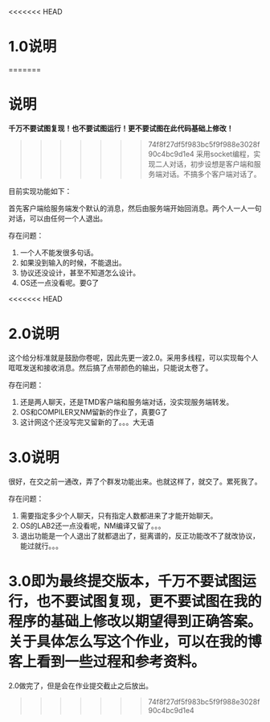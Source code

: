 <<<<<<< HEAD
# 1.0说明
=======
# 说明
**千万不要试图复现！也不要试图运行！更不要试图在此代码基础上修改！**
>>>>>>> 74f8f27df5f983bc5f9f988e3028f90c4bc9d1e4
采用socket编程，实现二人对话，初步设想是客户端和服务端对话。不搞多个客户端对话了。

目前实现功能如下：

首先客户端给服务端发个默认的消息，然后由服务端开始回消息。两个人一人一句对话，可以由任何一个人退出。


存在问题：
1. 一个人不能发很多句话。
2. 如果没到输入的时候，不能退出。
3. 协议还没设计，甚至不知道怎么设计。
4. OS还一点没看呢。要G了

<<<<<<< HEAD
# 2.0说明
这个给分标准就是鼓励你卷呢，因此先更一波2.0。采用多线程，可以实现每个人哐哐发送和接收消息。然后搞了点带颜色的输出，只能说太卷了。

存在问题：
1. 还是两人聊天，还是TMD客户端和服务端对话，没实现服务端转发。
2. OS和COMPILER又NM留新的作业了，真要G了
3. 这计网这个还没写完又留新的了。。。大无语

# 3.0说明
很好，在交之前一通改，弄了个群发功能出来。也就这样了，就交了。累死我了。

存在问题：
1. 需要指定多少个人聊天，只有指定人数都进来了才能开始聊天。
2. OS的LAB2还一点没看呢，NM编译又留了。。。
3. 退出功能是一个人退出了就都退出了，挺离谱的，反正功能改不了就改协议，能过就行。。。

3.0即为最终提交版本，千万不要试图运行，也不要试图复现，更不要试图在我的程序的基础上修改以期望得到正确答案。
关于具体怎么写这个作业，可以在我的博客上看到一些过程和参考资料。
=======
2.0做完了，但是会在作业提交截止之后放出。
>>>>>>> 74f8f27df5f983bc5f9f988e3028f90c4bc9d1e4

